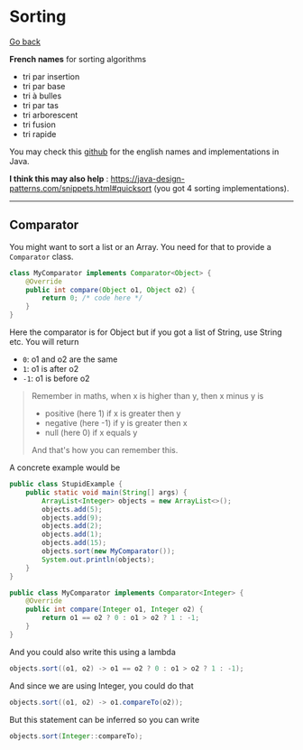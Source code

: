 # Sorting

[Go back](..)

**French names** for sorting algorithms

* tri par insertion
* tri par base
* tri à bulles
* tri par tas
* tri arborescent
* tri fusion
* tri rapide

You may check this [github](https://github.com/java2blog/Tutorials/tree/master/Algorithms/Sorting-Algorithms)
for the english names and implementations in Java.

**I think this may also help**
: <https://java-design-patterns.com/snippets.html#quicksort>
(you got 4 sorting implementations).

<hr class="sl">

## Comparator

You might want to sort a list or an Array. You need
for that to provide a ``Comparator`` class.

```java
class MyComparator implements Comparator<Object> {
    @Override
    public int compare(Object o1, Object o2) {
        return 0; /* code here */
    }
}
```

Here the comparator is for Object but if you got a list
of String, use String etc. You will return

* ``0``: o1 and o2 are the same
* ``1``: o1 is after o2
* ``-1``: o1 is before o2

> Remember in maths, when x is higher than y, then
> x minus y is 
> 
> * positive (here 1) if x is greater then y
> * negative (here -1) if y is greater then x
> * null (here 0) if x equals y
> 
> And that's how you can remember this.

A concrete example would be

```java
public class StupidExample {
    public static void main(String[] args) {
        ArrayList<Integer> objects = new ArrayList<>();
        objects.add(5);
        objects.add(9);
        objects.add(2);
        objects.add(1);
        objects.add(15);
        objects.sort(new MyComparator());
        System.out.println(objects);
    }
}

public class MyComparator implements Comparator<Integer> {
    @Override
    public int compare(Integer o1, Integer o2) {
        return o1 == o2 ? 0 : o1 > o2 ? 1 : -1;
    }
}
```

And you could also write this using a lambda

```java
objects.sort((o1, o2) -> o1 == o2 ? 0 : o1 > o2 ? 1 : -1);
```

And since we are using Integer, you could do that

```java
objects.sort((o1, o2) -> o1.compareTo(o2));
```

But this statement can be inferred so you can
write

```java
objects.sort(Integer::compareTo);
```